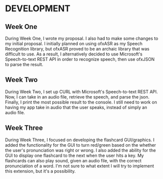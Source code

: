 <h1> DEVELOPMENT </h1>

<h2> Week One </h2>
During Week One, I wrote my proposal. I also had to make some changes to my initial proposal. I initially planned on using ofxASR
as my Speech Recognition library, but ofxASR proved to be an archaic library that was difficult to use. As a result, I alternatively
decided to use Microsoft's Speech-to-text REST API in order to recognize speech, then use ofxJSON to parse the result.

<h2> Week Two </h2>
During Week Two, I set up CURL with Microsoft's Speech-to-text REST API. Now, I can take in an audio file, retrieve the speech, and parse the json. Finally, I print the most possible result to the console.
I still need to work on having my app take in audio that the user speaks, instead of simply an audio file.

<h2> Week Three </h2>
During Week Three, I focused on developing the flashcard GUI/graphics. I added the functionality for the GUI to turn red/green based on
the whether the user's pronunciation was right or wrong. I also added the ability for the GUI to display one flashcard to the next when
the user hits a key. My flashcards can also play sound, given an audio file, with the correct pronunciation of a word. I'm not sure to what
extent I will try to implement this extension, but it's a possibility.